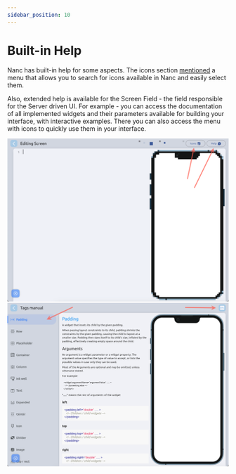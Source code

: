 ```yaml
---
sidebar_position: 10
---
```


# Built-in Help

Nanc has built-in help for some aspects. The icons section [mentioned](./packages/nanc_icons#utils) a menu that allows you to search for icons available in Nanc and easily select them.

Also, extended help is available for the Screen Field - the field responsible for the Server driven UI.
For example - you can access the documentation of all implemented widgets and their parameters available for building your interface, with interactive examples. There you can also access the menu with icons to quickly use them in your interface.

![Screen Field Help Buttons](../static/screenshots/screen_field_help_buttons.png)
![Screen Field Tags Help](../static/screenshots/screen_field_tags_help.png)